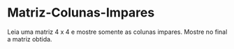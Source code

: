# Matriz-Colunas-Impares
Leia uma matriz 4 x 4 e mostre somente as colunas impares. Mostre no final a matriz obtida.
